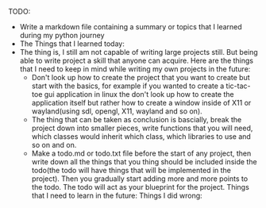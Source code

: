 TODO:
- Write a markdown file containing a summary or topics that I learned during my python journey
- The
Things that I learned today:
- The thing is, I still am not capable of writing large projects still. But being able to write project a skill that anyone can acquire. Here are the things that I need to keep in mind while writing my own projects in the future:
	- Don't look up how to create the project that you want to create but start with the basics, for example if you wanted to create a tic-tac-toe gui application in linux the don't look up how to create the application itself but rather how to create a window inside of X11 or wayland(using sdl, opengl, X11, wayland and so on).
	- The thing that can be taken as conclusion is bascially, break the project down into smaller pieces, write functions that you will need, which classes would inherit which class, which libraries to use and so on and on.
	- Make a todo.md or todo.txt file before the start of any project, then write down all the things that you thing should be included inside the todo(the todo will have things that will be implemented in the project). Then you gradually start adding more and more points to the todo. The todo will act as your blueprint for the project.
Things that I need to learn in the future:
Things I did wrong: